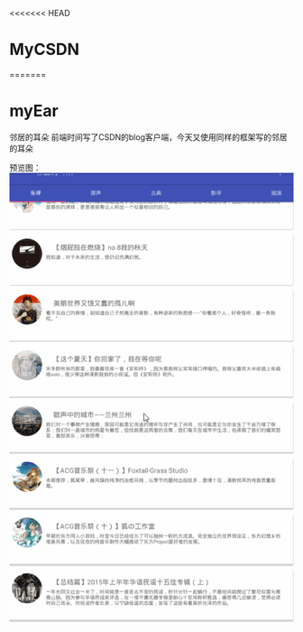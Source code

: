 <<<<<<< HEAD
# MyCSDN
=======
# myEar
邻居的耳朵
前端时间写了CSDN的blog客户端，今天又使用同样的框架写的邻居的耳朵

预览图： ![img](https://github.com/1008611/myEar/blob/master/111.gif)
